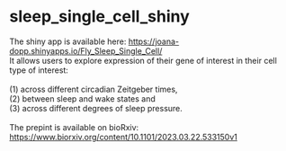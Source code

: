 # sleep_single_cell_shiny

The shiny app is available here: https://joana-dopp.shinyapps.io/Fly_Sleep_Single_Cell/ <br>
It allows users to explore expression of their gene of interest in their cell type of interest:
<br>
<br>
(1) across different circadian Zeitgeber times, <br>
(2) between sleep and wake states and <br>
(3) across different degrees of sleep pressure. <br>
<br>
The prepint is available on bioRxiv: https://www.biorxiv.org/content/10.1101/2023.03.22.533150v1
